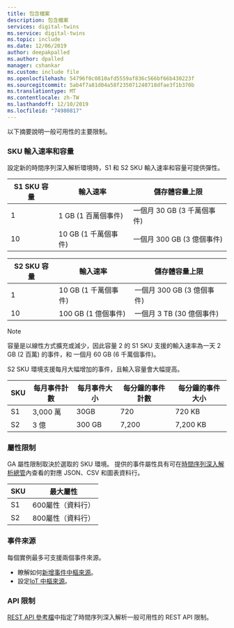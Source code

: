 ```yaml
---
title: 包含檔案
description: 包含檔案
services: digital-twins
ms.service: digital-twins
ms.topic: include
ms.date: 12/06/2019
author: deepakpalled
ms.author: dpalled
manager: cshankar
ms.custom: include file
ms.openlocfilehash: 54796f0c0810afd5559af836c566bf66b430223f
ms.sourcegitcommit: 5ab4f7a81d04a58f235071240718dfae3f1b370b
ms.translationtype: MT
ms.contentlocale: zh-TW
ms.lasthandoff: 12/10/2019
ms.locfileid: "74980817"
---
```

以下摘要說明一般可用性的主要限制。

### <a name="sku-ingress-rates-and-capacities"></a>SKU 輸入速率和容量

設定新的時間序列深入解析環境時，S1 和 S2 SKU 輸入速率和容量可提供彈性。

| S1 SKU 容量 | 輸入速率 | 儲存體容量上限
| --- | --- | --- |
| 1 | 1 GB (1 百萬個事件) | 一個月 30 GB (3 千萬個事件) |
| 10 | 10 GB (1 千萬個事件) | 一個月 300 GB (3 億個事件) |

| S2 SKU 容量 | 輸入速率 | 儲存體容量上限
| --- | --- | --- |
| 1 | 10 GB (1 千萬個事件) | 一個月 300 GB (3 億個事件) |
| 10 | 100 GB (1 億個事件) | 一個月 3 TB (30 億個事件) |

> [!NOTE]
> 容量是以線性方式擴充或減少，因此容量 2 的 S1 SKU 支援的輸入速率為一天 2 GB (2 百萬) 的事件，和 一個月 60 GB (6 千萬個事件)。

S2 SKU 環境支援每月大幅增加的事件，且輸入容量會大幅提高。

| SKU  | 每月事件計數  | 每月事件大小  | 每分鐘的事件計數 | 每分鐘的事件大小  |
|---------|---------|---------|---------|---------|
| S1     |   3,000 萬     |  30GB     |  720    |  720 KB   |
 |S2     |   3 億    |   300 GB   | 7,200   | 7,200 KB  |

### <a name="property-limits"></a>屬性限制

GA 屬性限制取決於選取的 SKU 環境。 提供的事件屬性具有可在[時間序列深入解析總管](https://docs.microsoft.com/azure/time-series-insights/time-series-quickstart)內查看的對應 JSON、CSV 和圖表資料行。

| SKU | 最大屬性 |
| --- | --- |
| S1 | 600屬性（資料行） |
| S2 | 800屬性（資料行） |

### <a name="event-sources"></a>事件來源

每個實例最多可支援兩個事件來源。 

* 瞭解如何[新增事件中樞來源](https://docs.microsoft.com/azure/time-series-insights/time-series-insights-how-to-add-an-event-source-eventhub)。
* 設定[IoT 中樞來源](https://docs.microsoft.com/azure/time-series-insights/time-series-insights-how-to-add-an-event-source-iothub)。

### <a name="api-limits"></a>API 限制

[REST API 參考檔](https://docs.microsoft.com/rest/api/time-series-insights/ga-query-api#limits)中指定了時間序列深入解析一般可用性的 REST API 限制。